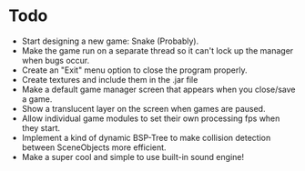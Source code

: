 # Todo

- Start designing a new game: Snake (Probably).
- Make the game run on a separate thread so it can't lock up the manager when bugs occur.
- Create an "Exit" menu option to close the program properly.
- Create textures and include them in the .jar file
- Make a default game manager screen that appears when you close/save a game.
- Show a translucent layer on the screen when games are paused.
- Allow individual game modules to set their own processing fps when they start.
- Implement a kind of dynamic BSP-Tree to make collision detection between SceneObjects more efficient.
- Make a super cool and simple to use built-in sound engine!
